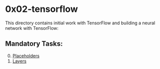 # 0x02-tensorflow
This directory contains initial work with TensorFlow and building a neural network with TensorFlow:

## Mandatory Tasks:
0. [Placeholders](/supervised_learning/0x02-tensorflow/0-create_placeholders.py)
1. [Layers](/supervised_learning/0x02-tensorflow/1-create_layer.py)
